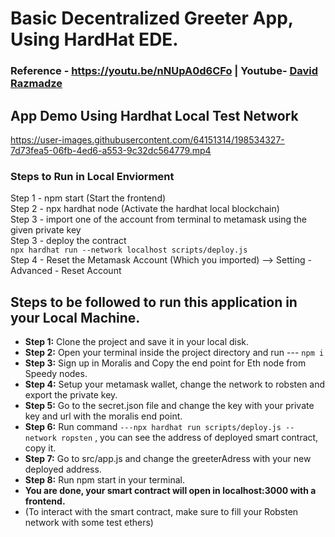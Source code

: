 # Basic Decentralized Greeter App, Using HardHat EDE.

### Reference - https://youtu.be/nNUpA0d6CFo | Youtube- [David Razmadze](https://www.youtube.com/c/DavidRazmadze)

## App Demo Using Hardhat Local Test Network

https://user-images.githubusercontent.com/64151314/198534327-7d73fea5-06fb-4ed6-a553-9c32dc564779.mp4

### Steps to Run in Local Enviorment

Step 1 - npm start (Start the frontend)  
Step 2 - npx hardhat node (Activate the hardhat local blockchain)  
Step 3 - import one of the account from terminal to metamask using the given private key  
Step 3 - deploy the contract  
`npx hardhat run --network localhost scripts/deploy.js`  
Step 4 - Reset the Metamask Account (Which you imported) --> Setting - Advanced - Reset Account

## Steps to be followed to run this application in your Local Machine.

- **Step 1:** Clone the project and save it in your local disk.
- **Step 2:** Open your terminal inside the project directory and run --- `npm i`
- **Step 3:** Sign up in Moralis and Copy the end point for Eth node from Speedy nodes.
- **Step 4:** Setup your metamask wallet, change the network to robsten and export the private key.
- **Step 5:** Go to the secret.json file and change the key with your private key and url with the moralis end point.
- **Step 6:** Run command `---npx hardhat run scripts/deploy.js --network ropsten` , you can see the address of deployed smart contract, copy it.
- **Step 7:** Go to src/app.js and change the greeterAdress with your new deployed address.
- **Step 8:** Run npm start in your terminal.
- **You are done, your smart contract will open in localhost:3000 with a frontend.**
- (To interact with the smart contract, make sure to fill your Robsten network with some test ethers)
